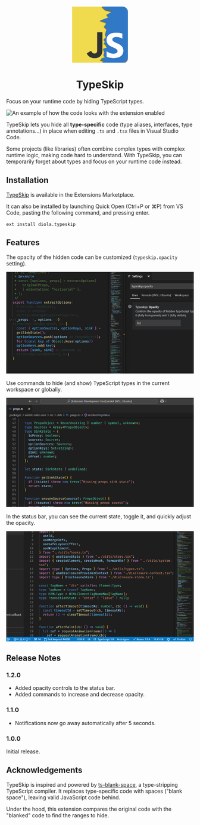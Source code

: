 <p align="center">
  <img src="logo.png" alt="TypeSkip logo" width="150">
</p>

<h1 align="center">TypeSkip</h1>

Focus on your runtime code by hiding TypeScript types.

![An example of how the code looks with the extension enabled](images/code.gif)

TypeSkip lets you hide all **type-specific** code (type aliases, interfaces, type annotations...) in place when editing `.ts` and `.tsx` files in Visual Studio Code.

Some projects (like libraries) often combine complex types with complex runtime logic, making code hard to understand. With TypeSkip, you can temporarily forget about types and focus on your runtime code instead.

## Installation

[TypeSkip](https://marketplace.visualstudio.com/items?itemName=diola.typeskip) is available in the Extensions Marketplace.

It can also be installed by launching Quick Open (Ctrl+P or ⌘P) from VS Code, pasting the following command, and pressing enter.

```
ext install diola.typeskip
```

## Features

The opacity of the hidden code can be customized (`typeskip.opacity` setting).

![A demo of the opacity setting](images/opacity.gif)

Use commands to hide (and show) TypeScript types in the current workspace or globally.

![A demo of the commands](images/commands.gif)

In the status bar, you can see the current state, toggle it, and quickly adjust the opacity.

![A demo of the status bar](images/status-bar.gif)

## Release Notes

### 1.2.0

- Added opacity controls to the status bar.
- Added commands to increase and decrease opacity.

### 1.1.0

- Notifications now go away automatically after 5 seconds.

### 1.0.0

Initial release.

## Acknowledgements

TypeSkip is inspired and powered by [ts-blank-space](https://bloomberg.github.io/ts-blank-space/), a type-stripping TypeScript compiler. It replaces type-specific code with spaces ("blank space"), leaving valid JavaScript code behind.

Under the hood, this extension compares the original code with the "blanked" code to find the ranges to hide.

